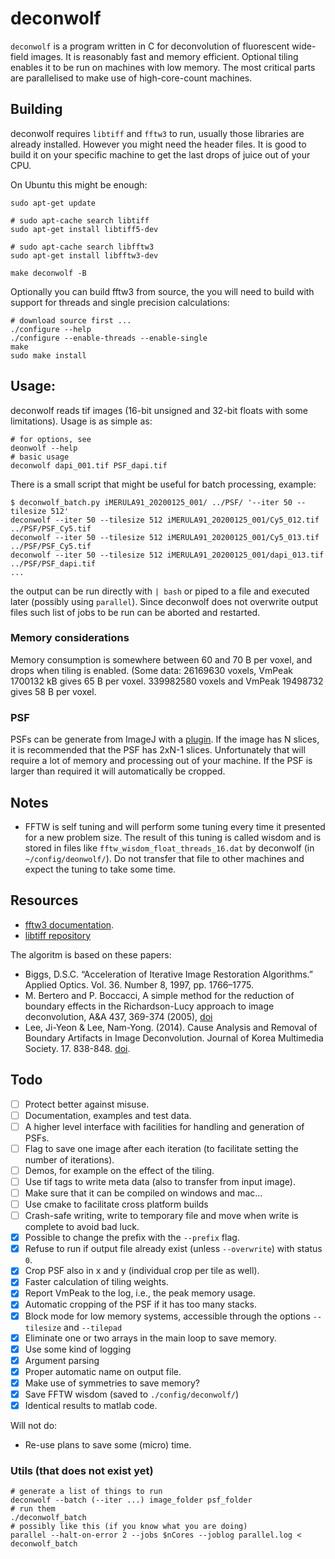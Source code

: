 # deconwolf

`deconwolf` is a program written in C for deconvolution of fluorescent wide-field images. It is reasonably fast and memory efficient. Optional tiling enables it to be run on machines with low memory. The most critical parts are parallelised to make use of high-core-count machines.


## Building
deconwolf requires `libtiff` and `fftw3` to run, usually those libraries are already installed. However you might need the header files. It is good to build it on your specific machine to get the last drops of juice out of your CPU.

On Ubuntu this might be enough:
```
sudo apt-get update

# sudo apt-cache search libtiff 
sudo apt-get install libtiff5-dev

# sudo apt-cache search libfftw3
sudo apt-get install libfftw3-dev

make deconwolf -B
```

Optionally you can build fftw3 from source, the you will need to build with support for threads and single precision calculations:
```
# download source first ...
./configure --help
./configure --enable-threads --enable-single
make
sudo make install
```
## Usage:
deconwolf reads tif images (16-bit unsigned and 32-bit floats with some limitations). Usage is as simple as:
```
# for options, see
deonwolf --help
# basic usage
deconwolf dapi_001.tif PSF_dapi.tif
```
There is a small script that might be useful for batch processing, example:
```
$ deconwolf_batch.py iMERULA91_20200125_001/ ../PSF/ '--iter 50 --tilesize 512'
deconwolf --iter 50 --tilesize 512 iMERULA91_20200125_001/Cy5_012.tif ../PSF/PSF_Cy5.tif
deconwolf --iter 50 --tilesize 512 iMERULA91_20200125_001/Cy5_013.tif ../PSF/PSF_Cy5.tif
deconwolf --iter 50 --tilesize 512 iMERULA91_20200125_001/dapi_013.tif ../PSF/PSF_dapi.tif
...
```
the output can be run directly with `| bash` or piped to a file and executed later (possibly using `parallel`). Since deconwolf does not overwrite output files such list of jobs to be run can be aborted and restarted.

### Memory considerations
Memory consumption is somewhere between 60 and 70 B per voxel, and drops when tiling is enabled. (Some data: 26169630 voxels, VmPeak 1700132 kB gives 65 B per voxel. 339982580 voxels and VmPeak 19498732 gives 58 B per voxel.

### PSF
PSFs can be generate from ImageJ with a [plugin](http://bigwww.epfl.ch/algorithms/psfgenerator/). If the image has N slices, it is recommended that the PSF has 2xN-1 slices. Unfortunately that will require a lot of memory and processing out of your machine. If the PSF is larger than required it will automatically be cropped.

## Notes
 * FFTW is self tuning and will perform some tuning every time it presented for a new problem size. The result of this tuning is called wisdom and is stored in files like `fftw_wisdom_float_threads_16.dat` by deconwolf (in `~/config/deonwolf/`). Do not transfer that file to other machines and expect the tuning to take some time.


## Resources
 * [fftw3 documentation](http://www.fftw.org/fftw3_doc/).
 * [libtiff repository](https://gitlab.com/libtiff/libtiff)

The algoritm is based on these papers:
 * Biggs, D.S.C. “Acceleration of Iterative Image Restoration Algorithms.” Applied Optics. Vol. 36. Number 8, 1997, pp. 1766–1775. 
 * M. Bertero and P. Boccacci, A simple method for the reduction of boundary effects in the Richardson-Lucy approach to image deconvolution, 
A&A 437, 369-374 (2005), [doi](https://doi.org/10.1051/0004-6361:20052717)
 * Lee, Ji-Yeon & Lee, Nam-Yong. (2014). Cause Analysis and Removal of Boundary Artifacts in Image Deconvolution. Journal of Korea Multimedia Society. 17. 838-848. [doi](https://doi.org/10.9717/kmms.2014.17.7.838).

## Todo
 - [ ] Protect better against misuse.
 - [ ] Documentation, examples and test data.
 - [ ] A higher level interface with facilities for handling and generation of PSFs.
 - [ ] Flag to save one image after each iteration (to facilitate setting the number of iterations).
 - [ ] Demos, for example on the effect of the tiling.
 - [ ] Use tif tags to write meta data (also to transfer from input image).
 - [ ] Make sure that it can be compiled on windows and mac...
 - [ ] Use cmake to facilitate cross platform builds
 - [ ] Crash-safe writing, write to temporary file and move when write is complete to avoid bad luck.
 - [x] Possible to change the prefix with the `--prefix` flag.
 - [x] Refuse to run if output file already exist (unless `--overwrite`) with status `0`.
 - [x] Crop PSF also in x and y (individual crop per tile as well).
 - [x] Faster calculation of tiling weights.
 - [x] Report VmPeak to the log, i.e., the peak memory usage.
 - [x] Automatic cropping of the PSF if it has too many stacks.
 - [x] Block mode for low memory systems, accessible through the options `--tilesize` and `--tilepad`
 - [x] Eliminate one or two arrays in the main loop to save memory.
 - [x] Use some kind of logging
 - [x] Argument parsing 
 - [x] Proper automatic name on output file.
 - [x] Make use of symmetries to save memory?
 - [x] Save FFTW wisdom (saved to `./config/deconwolf/`)
 - [x] Identical results to matlab code.

Will not do:
 - Re-use plans to save some (micro) time.

### Utils (that does not exist yet)

```
# generate a list of things to run
deconwolf --batch (--iter ...) image_folder psf_folder
# run them
./deconwolf_batch
# possibly like this (if you know what you are doing)
parallel --halt-on-error 2 --jobs $nCores --joblog parallel.log < deconwolf_batch
```


